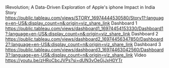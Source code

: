 IRevolution; A Data-Driven Exploration of Apple's iphone Impact in India
Story https://public.tableau.com/views/STORY_16974444530580/Story1?:language=en-US&:display_count=n&:origin=viz_share_link
Dashboard 1 https://public.tableau.com/views/dashboard1_16974454153330/Dashboard1?:language=en-US&:display_count=n&:origin=viz_share_link
Dashboard 2 https://public.tableau.com/views/dashboard2_16974456347850/Dashboard2?:language=en-US&:display_count=n&:origin=viz_share_link
Dashboard 3 https://public.tableau.com/views/dashboard3_16974463042560/Dashboard3?:language=en-US&:display_count=n&:origin=viz_share_link
Video https://youtu.be/zHRoCbcJVPs?si=dUN3vOeGjJxH0YTr
